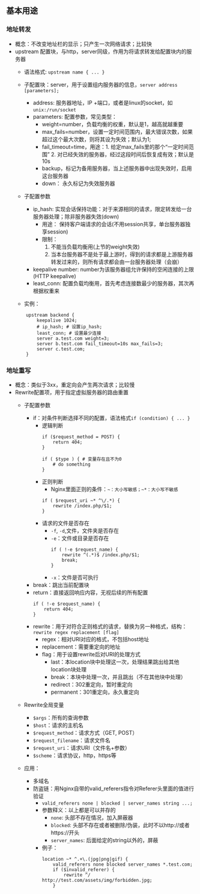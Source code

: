 ## 基本用途

### 地址转发
- 概念：不改变地址栏的显示；只产生一次网络请求；比较快
- upstream 配置块，与http，server同级，作用为将请求转发给配置块内的服务器
    - 语法格式: `upstream name { ... }`
    - 子配置块：server，用于设置组内服务器的信息，`server address [parameters];`
        - address: 服务器地址，IP +端口，或者是linux的socket，如`unix:/run/socket`
        - parameters: 配置参数，常见类型：
            - weight=number，负载均衡的权重，默认是1，越高就越重要
            - max_fails=number，设置一定时间范围内，最大错误次数，如果超过这个最大次数，则将其设为失效；默认为1;
            - fail_timeout=time，用途：1. 给定max_fails里的那个“一定时间范围” 2. 对已经失效的服务器，经过这段时间后恢复成有效；默认是10s
            - backup，标记为备用服务器，当上述服务器中出现失效时，启用这台服务器
            - down： 永久标记为失效服务器
            
    - 子配置参数
        - ip_hash: 实现会话保持功能：对于来源相同的请求，限定转发给一台服务器处理；除非服务器失效(down)
            - 用途： 保持客户端请求的会话(不用session共享，单台服务器独享session)
            - 限制：
                1. 不能当负载均衡用(上节的weight失效) 
                2. 当本台服务器不是处于最上游时，得到的请求都是上游服务器转发过来的，则所有请求都会由一台服务器处理（会崩）
        - keepalive number: number为该服务器组允许保持的空闲连接的上限(HTTP keepalive)
        - least_conn: 配置负载均衡用，首先考虑连接数最少的服务器，其次再根据权重来
        
    - 实例：
    ```
        upstream backend {
            keepalive 1024;
            # ip_hash; # 设置ip_hash;
            least_conn; # 设置最少连接
            server a.test.com weight=3;
            server b.test.com fail_timeout=10s max_fails=3;
            server c.test.com;
        }
    ```
### 地址重写
- 概念：类似于3xx，重定向会产生两次请求；比较慢
- Rewrite配置项，用于指定虚拟服务器的路由重置
    - 子配置参数
        - if：对条件判断选择不同的配置，语法格式`if (condition) { ... }`
            - 逻辑判断
                ```
                if ($request_method = POST) {
                    return 404;
                }
                
                if ( $type ) { # 变量存在且不为0
                    # do something
                }
                ```
            - 正则判断
                - Nginx里面正则的条件：`~：大小写敏感；~*：大小写不敏感`
                ```
                if ( $request_uri ~* ^\/.*) {
                    rewrite /index.php/$1;
                }
                ```
            - 请求的文件是否存在
                - `-f`, `-d`,文件，文件夹是否存在
                - `-e`：文件或目录是否存在
                    ```
                    if ( !-e $request_name) {
                        rewrite ^(.*)$ /index.php/$1;
                        break;
                    }
                    ```
                - `-x`：文件是否可执行
        - break：跳出当前配置块
        - return：直接返回响应内容，无视后续的所有配置
            ```
            if ( !-e $request_name) {
                return 404;
            }
            ```
        - rewrite：用于对符合正则格式的请求，替换为另一种格式，结构：`rewrite regex replacement [flag]`
            - regex：相对URI对应的格式，不包括host地址
            - replacement：需要重定向的地址
            - flag：用于设置rewrite后对URI的处理方式
                - last：本location块中处理这一次，处理结果跳出给其他location块处理
                - break：本块中处理一次，并且跳出（不在其他块中处理）
                - redirect：302重定向，暂时重定向
                - permanent：301重定向，永久重定向

    - Rewrite全局变量
        - `$args`：所有的查询参数
        - `$host`：请求的主机名
        - `$request_method`：请求方式（GET, POST）
        - `$request_filename`：请求文件名
        - `$request_uri`：请求URI（文件名+参数）
        - `$scheme`：请求协议，http，https等
       
    - 应用：
        - 多域名
        - 防盗链：用Nginx自带的valid_referers指令对Referer头里面的值进行验证
            - `valid_referers none | blocked | server_names string ...;`
            - 参数释义：以上都是可以并存的
                - `none`: 头部不存在情况，加入屏蔽器
                - `blocked`: 头部不存在或者被删除/伪装，此时不以http://或者https://开头
                - `server_names`: 后面给定的string以外的，屏蔽
            - 例子：
                ```
                location ~* ^.+\.(jpg|png|gif) {
                    valid_referers none blocked server_names *.test.com;
                    if ($invalid_referer) {
                        rewrite ^/ http://test.com/assets/img/forbidden.jpg;
                    }
                ```
                
            
            